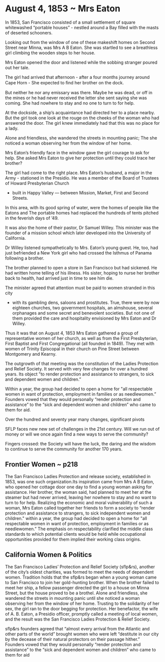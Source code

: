 # August 4, 1853 ~ Mrs Eaton


In 1853, San Francisco consisted of a small settlement of square whitewashed “portable houses” - nestled around a Bay filled with the masts of deserted schooners.

Looking out from the window of one of these makeshift homes on Second Street near Minna, was Mrs A B Eaton. She was startled to see a breathless girl climbing the wooden steps to her house.

Mrs Eaton opened the door and listened while the sobbing stranger poured out her tale.

The girl had arrived that afternoon - after a four months journey around Cape Horn - She expected to ﬁnd her brother on the dock.

But neither he nor any emissary was there. Maybe he was dead, or off in the mines or he had never received the letter she sent saying she was coming.
She had nowhere to stay and no one to turn to for help.

At the dockside, a ship’s acquaintance had directed her to a place nearby.
But the girl took one look at the rouge on the cheeks of the woman who had answered the door.
The girl knew immediately had that this was no place for a lady.

Alone and friendless, she wandered the streets in mounting panic;
The she noticed a woman observing her from the window of her home.

Mrs Eaton’s friendly face in the window gave the girl courage to ask for help.
She asked Mrs Eaton to give her protection until they could trace her brother?

The girl had come to the right place. Mrs Eaton’s husband, a major in the Army - stationed in the Presidio.
He was a member of the Board of Trustees of Howard Presbyterian Church
- built in Happy Valley — between Mission, Market, First and Second Streets.

In this area, with its good spring of water, were the homes of people like the Eatons and
The portable homes had replaced the hundreds of tents pitched in the feverish days of ’49.

It was also the home of their pastor, Dr Samuel Willey. This minister was the founder of a mission school which later developed into the University of California.

Dr Willey listened sympathetically to Mrs. Eaton’s young guest.
He, too, had just befriended a New York girl who had crossed the Isthmus of Panama following a brother.

The brother planned to open a store in San Francisco but had sickened.
He had written home telling of his illness.
His sister, hoping to nurse her brother back to health,
had arrived just in time to see him die.

The minister agreed that attention must be paid to women stranded in this city
- with its gambling dens, saloons and prostitutes.
True, there were by now eighteen churches, two government hospitals, an almshouse, several orphanages and some secret and benevolent societies.
But not one of them provided the care and hospitality envisioned by Mrs Eaton and Dr Willey.

Thus it was that on August 4, 1853 Mrs Eaton gathered a group of representative women of her church, as well as from the First Presbyterian, First Baptist and First Congregational (all founded in 1849). They met with women of Trinity Episcopal in their church on Pine Street between Montgomery and Kearny.

The outgrowth of that meeting was the constitution of the Ladies Protection and Relief Society.
It served with very few changes for over a hundred years. Its object "to render protection and assistance to strangers, to sick and dependent women and children.”

Within a year, the group had decided to open a home for "all respectable women in want of protection, employment in families or as needlewomen.” Founders vowed that they would personally “render protection and assistance” to the “sick and dependent women and children” who came to them for aid.

Over the hundred and seventy year many changes, significant pivots

SFLP faces new new set of challenges in the 21st century.
Will we run out of money or will we once again find a new ways to serve the community?

Fingers crossed: the Society will have the luck, the daring and the wisdom to continue to serve the community for another 170 years.


 ## Frontier Women ~ p218

The San Francisco Ladies Protection and release society, established in 1853, was one such organization.Its inspiration came from Mrs A B Eaton, who opened her cottage door one day to find a young woman asking for assistance. Her brother, the woman said, had planned to meet her at the steamer but had never arrived, leaving her nowhere to stay and no want to turn to for help. Realizing the economic and moral vulnerability of such a woman, Mrs Eaton called together her friends to form a society to “render protection and assistance to strangers, to sick independent women and children." within a year, the group had decided to open a home for "all respectable women in want of protection, employment in families or as needlewomen.” The emphasis on respectability clarified the middle class standards to which potential clients would be held while occupational opportunities provided for them implied their working class origins.

## California Women & Politics

The San Francisco Ladies’ Protection and Relief Society (sflp&rs), another of the city’s oldest charities, was formed to meet the needs of
dependent women. Tradition holds that the sflp&rs began when a young woman came to San Francisco to join her gold-hunting brother. When the brother failed to meet her ship, a fellow passenger directed the girl to a house on Minna Street, but the house proved to be a brothel. Alone and friendless, she wandered the streets in mounting panic until she noticed a woman observing her from the window of her home. Trusting to the solidarity of her sex, the girl ran to the door begging for protection. Her benefactor, the wife of A. B. Eaton, a Presidio officer, promptly called a meeting of local women, and the result was the San Francisco Ladies Protection & Relief Society.

 sflp&rs founders agreed that “almost every arrival from the Atlantic and other parts of the world” brought women who were left “destitute in our city by the decease of their natural protectors on their passage hither.” Founders vowed that they would personally “render protection and assistance” to the “sick and dependent women and children” who
came to them for aid

